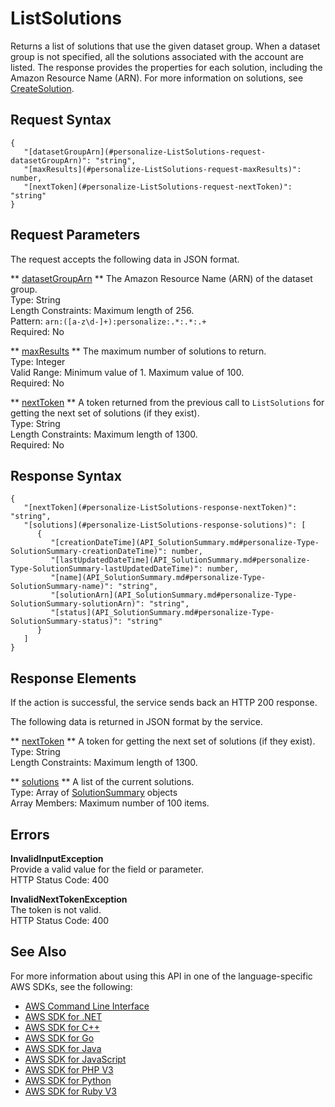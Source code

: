 # ListSolutions<a name="API_ListSolutions"></a>

Returns a list of solutions that use the given dataset group\. When a dataset group is not specified, all the solutions associated with the account are listed\. The response provides the properties for each solution, including the Amazon Resource Name \(ARN\)\. For more information on solutions, see [CreateSolution](API_CreateSolution.md)\.

## Request Syntax<a name="API_ListSolutions_RequestSyntax"></a>

```
{
   "[datasetGroupArn](#personalize-ListSolutions-request-datasetGroupArn)": "string",
   "[maxResults](#personalize-ListSolutions-request-maxResults)": number,
   "[nextToken](#personalize-ListSolutions-request-nextToken)": "string"
}
```

## Request Parameters<a name="API_ListSolutions_RequestParameters"></a>

The request accepts the following data in JSON format\.

 ** [datasetGroupArn](#API_ListSolutions_RequestSyntax) **   <a name="personalize-ListSolutions-request-datasetGroupArn"></a>
The Amazon Resource Name \(ARN\) of the dataset group\.  
Type: String  
Length Constraints: Maximum length of 256\.  
Pattern: `arn:([a-z\d-]+):personalize:.*:.*:.+`   
Required: No

 ** [maxResults](#API_ListSolutions_RequestSyntax) **   <a name="personalize-ListSolutions-request-maxResults"></a>
The maximum number of solutions to return\.  
Type: Integer  
Valid Range: Minimum value of 1\. Maximum value of 100\.  
Required: No

 ** [nextToken](#API_ListSolutions_RequestSyntax) **   <a name="personalize-ListSolutions-request-nextToken"></a>
A token returned from the previous call to `ListSolutions` for getting the next set of solutions \(if they exist\)\.  
Type: String  
Length Constraints: Maximum length of 1300\.  
Required: No

## Response Syntax<a name="API_ListSolutions_ResponseSyntax"></a>

```
{
   "[nextToken](#personalize-ListSolutions-response-nextToken)": "string",
   "[solutions](#personalize-ListSolutions-response-solutions)": [ 
      { 
         "[creationDateTime](API_SolutionSummary.md#personalize-Type-SolutionSummary-creationDateTime)": number,
         "[lastUpdatedDateTime](API_SolutionSummary.md#personalize-Type-SolutionSummary-lastUpdatedDateTime)": number,
         "[name](API_SolutionSummary.md#personalize-Type-SolutionSummary-name)": "string",
         "[solutionArn](API_SolutionSummary.md#personalize-Type-SolutionSummary-solutionArn)": "string",
         "[status](API_SolutionSummary.md#personalize-Type-SolutionSummary-status)": "string"
      }
   ]
}
```

## Response Elements<a name="API_ListSolutions_ResponseElements"></a>

If the action is successful, the service sends back an HTTP 200 response\.

The following data is returned in JSON format by the service\.

 ** [nextToken](#API_ListSolutions_ResponseSyntax) **   <a name="personalize-ListSolutions-response-nextToken"></a>
A token for getting the next set of solutions \(if they exist\)\.  
Type: String  
Length Constraints: Maximum length of 1300\.

 ** [solutions](#API_ListSolutions_ResponseSyntax) **   <a name="personalize-ListSolutions-response-solutions"></a>
A list of the current solutions\.  
Type: Array of [SolutionSummary](API_SolutionSummary.md) objects  
Array Members: Maximum number of 100 items\.

## Errors<a name="API_ListSolutions_Errors"></a>

 **InvalidInputException**   
Provide a valid value for the field or parameter\.  
HTTP Status Code: 400

 **InvalidNextTokenException**   
The token is not valid\.  
HTTP Status Code: 400

## See Also<a name="API_ListSolutions_SeeAlso"></a>

For more information about using this API in one of the language\-specific AWS SDKs, see the following:
+  [AWS Command Line Interface](https://docs.aws.amazon.com/goto/aws-cli/personalize-2018-05-22/ListSolutions) 
+  [AWS SDK for \.NET](https://docs.aws.amazon.com/goto/DotNetSDKV3/personalize-2018-05-22/ListSolutions) 
+  [AWS SDK for C\+\+](https://docs.aws.amazon.com/goto/SdkForCpp/personalize-2018-05-22/ListSolutions) 
+  [AWS SDK for Go](https://docs.aws.amazon.com/goto/SdkForGoV1/personalize-2018-05-22/ListSolutions) 
+  [AWS SDK for Java](https://docs.aws.amazon.com/goto/SdkForJava/personalize-2018-05-22/ListSolutions) 
+  [AWS SDK for JavaScript](https://docs.aws.amazon.com/goto/AWSJavaScriptSDK/personalize-2018-05-22/ListSolutions) 
+  [AWS SDK for PHP V3](https://docs.aws.amazon.com/goto/SdkForPHPV3/personalize-2018-05-22/ListSolutions) 
+  [AWS SDK for Python](https://docs.aws.amazon.com/goto/boto3/personalize-2018-05-22/ListSolutions) 
+  [AWS SDK for Ruby V3](https://docs.aws.amazon.com/goto/SdkForRubyV3/personalize-2018-05-22/ListSolutions) 